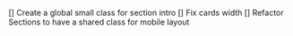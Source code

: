 <!-- List of TODOs -->

[] Create a global small class for section intro
[] Fix cards width
[] Refactor Sections to have a shared class for mobile layout
